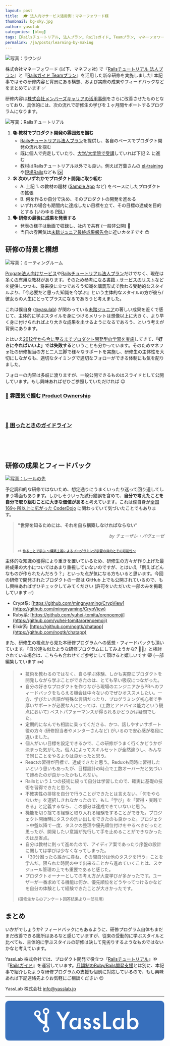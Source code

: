 ```yaml
---
layout: post
title:  🎓 法人向けサービス活用例：マネーフォワード様
thumbnail: bg-sky.jpg
author: yasulab
categories: [blog]
tags: [Railsチュートリアル, 法人プラン, Railsガイド, Teamプラン, マネーフォワード, 事例紹介]
permalink: /ja/posts/learning-by-making
---
```


![写真：ラウンジ](https://i.imgur.com/qKOwFlK.jpg)

株式会社マネーフォワード (以下、マネフォ社) で『[Railsチュートリアル 法人プラン](https://railstutorial.jp/business)』と『[Railsガイド Teamプラン](https://railsguides.jp/team)』を活用した新卒研修を実施しました! 本記事ではその研修内容と背景にある構想、および実際の成果やフィードバックなどをまとめています ✅

研修内容は[株式会社メンバーズキャリアの活用事例](https://yasslab.jp/ja/posts/railstutorial-at-members-career)をさらに改善させたものとなっており、具体的には、次の流れで研修生の学びを１ヶ月間サポートするプログラムになります。

![写真：Railsチュートリアル](https://i.imgur.com/EDR8UgC.png)

1. **📚 教材でプロダクト開発の雰囲気を掴む**
    - [Railsチュートリアル法人プラン](https://railstutorial.jp/business)を提供し、各自のペースでプロダクト開発の流れを掴む
    - 既に個人で完走していたり、[大学/大学院で受講](https://twitter.com/yasulab/status/1136159422676267009)していれば下記 2. に進む
    - 教材はRailsチュートリアル以外でも良い。例えば万葉さんの [el-training](https://github.com/everyleaf/el-training) や[現場Rails](https://www.amazon.co.jp/dp/4839962227)なども 🆗
2. **🛠 次のいずれかでプロダクト開発に取り組む**
    - A. 上記 1. の教材の題材 ([Sample App](https://github.com/yasslab/sample_apps) など) をベースにしたプロダクトの拡張
    - B. 何を作るか自分で決め、そのプロダクトの開発を進める
    - いずれの場合も期間内に達成したい目標を立て、その目標の達成を目的とする (いわゆる [PBL](https://en.wikipedia.org/wiki/Project-based_learning))
3. **🗣 研修の最後に成果を発表する**
    - 発表の様子は動画で収録し、社内で共有 (一般非公開) 🎥
    - 当日の雰囲気は[未踏ジュニア最終成果報告会](https://www.youtube.com/playlist?list=PLNObH2jlC6lcSqeKW9CFm6N1JdrP2Trt3)に近いカタチです 😉


## 研修の背景と構想

![写真：ミーティングルーム](https://i.imgur.com/A7Q4Lqq.jpg)

[Progate法人向けサービス](https://prog-8.com/business/price)や[Railsチュートリアル法人プラン](https://railstutorial.jp/business)だけでなく、現在は[多くの有用な教材](https://railstutorial.jp/chapters/following_users#sec-guide_to_further_resources)があります。そのため[参考になる書籍・サービスのリスト](https://qiita.com/hanachin_/items/76a24bcef889edb59d19)などを提供しつつも、将来役に立つであろう知識を講義形式で教わる受動的なスタイルより、『今必要だと思った知識を今学ぶ』という主体的なスタイルの方が彼ら/彼女らの人生にとってプラスになるであろうと考えました。

これは僕自身 ([@yasulab](https://twitter.com/yasulab)) が関わっている[未踏ジュニア](https://jr.mitou.org/)の著しい成果を近くで感じて、主体的に学ぶスタイルを身につけるメリットは想像以上に大きく、より早く身に付けられればより大きな成果を出せるようになるであろう、という考えが背景にあります。

とはいえ[2012年から今に至るまでプロダクト開発型の学習を実施](https://speakerdeck.com/yasslab/learn-by-your-own-projects?slide=84)してきて、**「好きにやればいいよ」では失敗する**ということも分かっています。そのためマネフォ社の研修担当の方と二人三脚で様々なサポートを実施し、研修生の主体性を大切にしながらも、適切なタイミングで適切なフォローができる体制にも気を配りました。

フォローの内容は多岐に渡りますが、一般公開できるものはスライドとして公開しています。もし興味あればぜひご参照していただければ 😉

### [📜 雰囲気で掴む Product Ownership](https://speakerdeck.com/yasslab/get-a-sense-of-product-ownership-for-better-team-work)

<div style="margin-bottom: 70px;">
  <script async class="speakerdeck-embed" data-id="0ae71b606a724432a492b2bed73e3ba8" data-ratio="1.33333333333333" src="//speakerdeck.com/assets/embed.js"></script>
</div>

### [📜 困ったときのガイドライン](https://speakerdeck.com/yasulab/we-support-you-in-any-situation)

<div style="margin-bottom: 100px;">
  <script async class="speakerdeck-embed" data-id="cf7c6e7cf5204bd380b11cc452829c71" data-ratio="1.33333333333333" src="//speakerdeck.com/assets/embed.js"></script>
</div>


## 研修の成果とフィードバック

[![写真：レールの先](https://i.imgur.com/Rd7hXzJ.png)](https://speakerdeck.com/yasslab/learn-by-your-own-projects?slide=139)

予定調和的な研修ではないため、想定通りにうまくいったり迷って回り道してしまう場面もあります。しかしそういった試行錯誤を含めて、**自分で考えたことを自分で取り組むことに大きな価値がある**と考えています。これは僕自身が[全国169ヶ所以上に広がった CoderDojo](https://coderdojo.jp/) に関わっていて気づいたことでもあります。

> **"世界を知るためには、それを自ら構築しなければならない"**
> <div style="text-align: right; font-style: italic;">by チェーザレ・パヴェーゼ</div>
> 
> <div style="font-size: 75%; padding-top: 30px;">cf. <a href="https://www.slideshare.net/KazuhiroAbe2/ss-67580067">作ることで学ぶ ～構築主義によるプログラミング学習の目的とその可能性～</a></div>

主体的な知識の獲得により重きを置いているため、研修生の方々が作り上げた最終成果の大小についてはあまり重視していないのですが、とはいえ「例えばどんなものが作られたんだろう？」といった点が気になる方もいると思います。今回の研修で開発されたプロダクトの一部は GitHub 上でも公開されているので、もし興味あればぜひチェックしてみてください (許可をいただいた一部のみを掲載しています ✅)

- Crypt系: [https://github.com/mingnyaming/CrypView](https://github.com/mingnyaming/CrypView)
- Ruby系: [https://github.com/yuhei-tomita/orenoemoji](https://github.com/yuhei-tomita/orenoemoji)
- Elixir系: [https://github.com/nogtk/chatapp](https://github.com/nogtk/chatapp)

また、研修生の視点から見た本研修プログラムへの感想・フィードバックも頂いています。『自分達も似たような研修プログラムにしてみようかな? 🤔💭』と検討されている場合は、こちらも合わせてご参考にして頂けると嬉しいです 😸 (一部編集しています ✂️)

> - 技術を教わるのではなく、自ら学ぶ体験、しかも実際にプロダクトを開発しながら学ぶことができたのは、とても早い吸収につながった。
> - 自分の好きなプロダクトを作りながら現場のエンジニアからPRへのフィードバックをもらえる機会は中々ないのでぜひオススメしたい。一方、学びたい言語が特殊な言語だったり、プログラミング初心者で手厚いサポートが必要な人にとっては、(工数とアドバイス能力という観点において) ベストパフォーマンスが得られるかどうかは疑問でした。
> - 定期的になんでも相談に乗ってくださる、かつ、話しやすいサポート役の方々 (研修担当者やメンターさんなど) がいるので安心感が格段に違いました。
> - 個人がいい目標を設定できるかで、この研修がうまく行くかどうかが決まった気がした。個人によってスキルセットが全然違うし、みんなで同じことをやるよりは良かったと思う。
> - Reactの習得が目標で、達成できたと思う。Reduxも同時に習得したいという思いもあったが、目標設計の時点で工数オーバーだと気づいて諦めたのが良かったかもしれない。
> - Railsという１つの技術に絞って自分は学習したので、確実に基礎の技術を習得できたと思う。
> - 不確実性の排除を自分で行うことができたとは言えない。「何をやらないか」を選択しきれなかったので、もし「学び」を「習得・実践できる」と定義するなら、この部分は達成できていないと思う。
> - 機能を切り捨てる経験と取り入れる経験をすることができた。プロジェクト開始時にタスクの洗い出しをできたのも良かった。プロジェクト中盤以降で一度、タスクの整理や優先順位付けをやるべきだったと思ったが、開発したい意識が先行して手を止めることができなかったのは反省点。
> - 自分は教材に則って進めたので、アイディア案であったり序盤の設計に関しては学びは少なくなってしまった。
> - 「30分困ったら誰かに尋ね、その間自分は他のタスクを行う」ことを学んだ。限られた時間の中で出来ることから進めていくことは、スケジュール管理の上でも重要であると感じた。
> - プロダクトオーナーとしての考え方が大変学びが多かったです。ユーザーが一番求めてる機能は何か、優先順位をどうやってつけるかなどを自分の体験として経験できたことが大きかったです。
>
> <div style="font-size: 90%; padding-top: -20px;">(研修生からのアンケート回答結果より一部引用)</div>



## まとめ

いかがでしょうか? フィードバックにもあるように、研修プログラム自体もまだまだ改善できる箇所はあるなと感じていますが、従来の受動的に学ぶスタイルと比べても、主体的に学ぶスタイルの研修は決して見劣りするようなものではないかなと考えています。

YassLab 株式会社では、プロダクト開発で役立つ『[Railsチュートリアル](https://railstutorial.jp/business)』や『[Railsガイド](https://railsguides.jp/)』を運営しています。[月額制のRuby/Rails開発支援](https://yasslab.jp/ja/agile)とは別に、本記事で紹介したような研修プログラムの支援も個別に対応しているので、もし興味あれば下記連絡先よりお気軽にご相談ください 😉

YassLab 株式会社
info@yasslab.jp

-----

[![YassLab Inc.](/img/logos/800x200.png)](/)


